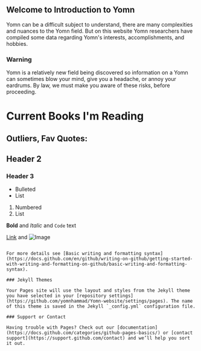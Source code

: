 ## Welcome to Introduction to Yomn

Yomn can be a difficult subject to understand, there are many complexities and nuances to the Yomn field. But on this website Yomn researchers have compiled some data regarding Yomn's interests, accomplishments, and hobbies.

### Warning

Yomn is a relatively new field being discovered so information on a Yomn can sometimes blow your mind, give you a headache, or annoy your eardrums. By law, we must make you aware of these risks, before proceeding.

# Current Books I'm Reading
Outliers, Fav Quotes:
- 
## Header 2
### Header 3

- Bulleted
- List

1. Numbered
2. List

**Bold** and _Italic_ and `Code` text

[Link](url) and ![Image](src)
```

For more details see [Basic writing and formatting syntax](https://docs.github.com/en/github/writing-on-github/getting-started-with-writing-and-formatting-on-github/basic-writing-and-formatting-syntax).

### Jekyll Themes

Your Pages site will use the layout and styles from the Jekyll theme you have selected in your [repository settings](https://github.com/yomnhammad/Yomn-website/settings/pages). The name of this theme is saved in the Jekyll `_config.yml` configuration file.

### Support or Contact

Having trouble with Pages? Check out our [documentation](https://docs.github.com/categories/github-pages-basics/) or [contact support](https://support.github.com/contact) and we’ll help you sort it out.
